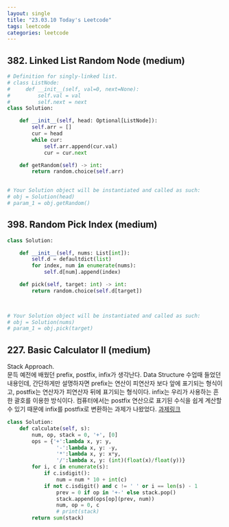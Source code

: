 ```yaml
---
layout: single
title: "23.03.10 Today's Leetcode"
tags: leetcode
categories: leetcode 
---
```


## 382. Linked List Random Node (medium)

```python
# Definition for singly-linked list.
# class ListNode:
#     def __init__(self, val=0, next=None):
#         self.val = val
#         self.next = next
class Solution:

    def __init__(self, head: Optional[ListNode]):
        self.arr = []
        cur = head
        while cur:
            self.arr.append(cur.val)
            cur = cur.next

    def getRandom(self) -> int:
        return random.choice(self.arr)
        

# Your Solution object will be instantiated and called as such:
# obj = Solution(head)
# param_1 = obj.getRandom()
```

## 398. Random Pick Index (medium)

```python
class Solution:

    def __init__(self, nums: List[int]):
        self.d = defaultdict(list)
        for index, num in enumerate(nums):
            self.d[num].append(index)

    def pick(self, target: int) -> int:
        return random.choice(self.d[target])
        


# Your Solution object will be instantiated and called as such:
# obj = Solution(nums)
# param_1 = obj.pick(target)
```

## 227. Basic Calculator II (medium)

Stack Approach.  
문득 예전에 배웠던 prefix, postfix, infix가 생각난다. Data Structure 수업때 들었던 내용인데, 간단하게만 설명하자면
prefix는 연산이 피연산자 보다 앞에 표기되는 형식이고, postfix는 연산자가 피연산자 뒤에 표기되는 형식이다. 
infix는 우리가 사용하는 흔한 괄호를 이용한 방식이다. 컴퓨터에서는 postfix 연산으로 표기된 수식을 쉽게 계산할 수 있기 때문에
infix를 postfix로 변환하는 과제가 나왔었다. [과제링크](https://github.com/junyeong-nero/2021-fall/blob/main/DataStructure/assignment2/to_postfix.h#L5)

```python
class Solution:
    def calculate(self, s):
        num, op, stack = 0, '+', [0]
        ops = {'+':lambda x, y: y, 
                '-':lambda x, y: -y, 
                '*':lambda x, y: x*y, 
                '/':lambda x, y: (int)(float(x)/float(y))}
        for i, c in enumerate(s):
            if c.isdigit():
                num = num * 10 + int(c)
            if not c.isdigit() and c != ' ' or i == len(s) - 1
                prev = 0 if op in '+-' else stack.pop()
                stack.append(ops[op](prev, num))
                num, op = 0, c
                # print(stack)
        return sum(stack)
```
